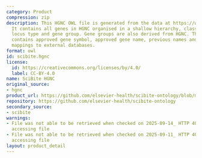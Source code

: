 ```yaml
---
category: Product
compression: zip
description: This HGNC OWL file is generated from the data at https://www.genenames.org/.
  It contains all genes in HGNC organised in a shallow hierarchy, classified by their
  locus type and gene group. Gene groups are also derived from HGNC. The ontology
  contains approved gene symbol, approved gene name, previous names and symbols and
  mappings to external databases.
format: owl
id: scibite.hgnc
license:
  id: https://creativecommons.org/licenses/by/4.0/
  label: CC-BY-4.0
name: SciBite HGNC
original_source:
- hgnc
product_url: https://github.com/elsevier-health/scibite-ontology/blob/main/hgnc_2025_02_04.owl.zip
repository: https://github.com/elsevier-health/scibite-ontology
secondary_source:
- scibite
warnings:
- File was not able to be retrieved when checked on 2025-09-14_ HTTP 404 error when
  accessing file
- File was not able to be retrieved when checked on 2025-09-11_ HTTP 404 error when
  accessing file
layout: product_detail
---
```

